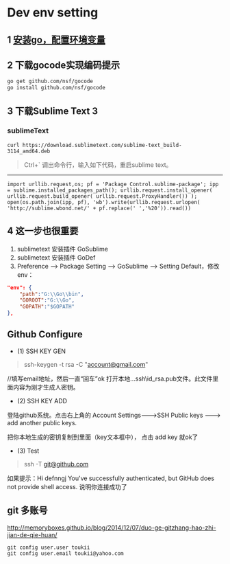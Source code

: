 Dev env setting
===================

## 1 [安装go，配置环境变量](index.html)


## 2 下载gocode实现编码提示

```bash
go get github.com/nsf/gocode
go install github.com/nsf/gocode
```

## 3 下载Sublime Text 3


### sublimeText

```
curl https://download.sublimetext.com/sublime-text_build-3114_amd64.deb
```

>Ctrl+\` 调出命令行，输入如下代码，重启sublime text。

------------------------


```
import urllib.request,os; pf = 'Package Control.sublime-package'; ipp = sublime.installed_packages_path(); urllib.request.install_opener( urllib.request.build_opener( urllib.request.ProxyHandler()) ); open(os.path.join(ipp, pf), 'wb').write(urllib.request.urlopen( 'http://sublime.wbond.net/' + pf.replace(' ','%20')).read())
```



## 4 这一步也很重要
1. sublimetext 安装插件 GoSublime
2. sublimetext 安装插件 GoDef
3. Preference --> Package Setting --> GoSublime --> Setting Default，修改env：


```json
"env": {
	"path":"G:\\Go\\bin",
	"GOROOT":"G:\\Go",
	"GOPATH":"$GOPATH"
},
```


##	Github Configure

* (1) SSH KEY GEN

>ssh-keygen -t rsa -C "account@gmail.com"



//填写email地址，然后一直“回车”ok
打开本地..\.ssh\id_rsa.pub文件。此文件里面内容为刚才生成人密钥。

* (2) SSH KEY ADD

登陆github系统。点击右上角的 Account Settings--->SSH Public keys ---> add another public keys.

把你本地生成的密钥复制到里面（key文本框中）， 点击 add key 就ok了

* (3) Test

>ssh -T git@github.com



如果提示：Hi defnngj You've successfully authenticated, but GitHub does not provide shell access. 说明你连接成功了

## git 多账号

http://memoryboxes.github.io/blog/2014/12/07/duo-ge-gitzhang-hao-zhi-jian-de-qie-huan/

```
git config user.user toukii
git config user.email toukii@yahoo.com
```


